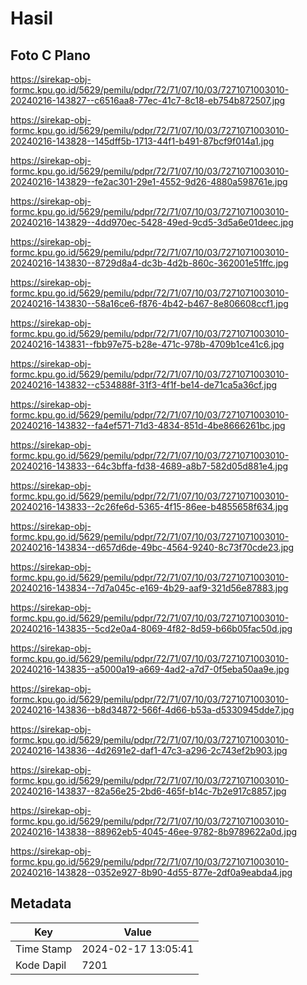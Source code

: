 # Hasil

## Foto C Plano

https://sirekap-obj-formc.kpu.go.id/5629/pemilu/pdpr/72/71/07/10/03/7271071003010-20240216-143827--c6516aa8-77ec-41c7-8c18-eb754b872507.jpg

https://sirekap-obj-formc.kpu.go.id/5629/pemilu/pdpr/72/71/07/10/03/7271071003010-20240216-143828--145dff5b-1713-44f1-b491-87bcf9f014a1.jpg

https://sirekap-obj-formc.kpu.go.id/5629/pemilu/pdpr/72/71/07/10/03/7271071003010-20240216-143829--fe2ac301-29e1-4552-9d26-4880a598761e.jpg

https://sirekap-obj-formc.kpu.go.id/5629/pemilu/pdpr/72/71/07/10/03/7271071003010-20240216-143829--4dd970ec-5428-49ed-9cd5-3d5a6e01deec.jpg

https://sirekap-obj-formc.kpu.go.id/5629/pemilu/pdpr/72/71/07/10/03/7271071003010-20240216-143830--8729d8a4-dc3b-4d2b-860c-362001e51ffc.jpg

https://sirekap-obj-formc.kpu.go.id/5629/pemilu/pdpr/72/71/07/10/03/7271071003010-20240216-143830--58a16ce6-f876-4b42-b467-8e806608ccf1.jpg

https://sirekap-obj-formc.kpu.go.id/5629/pemilu/pdpr/72/71/07/10/03/7271071003010-20240216-143831--fbb97e75-b28e-471c-978b-4709b1ce41c6.jpg

https://sirekap-obj-formc.kpu.go.id/5629/pemilu/pdpr/72/71/07/10/03/7271071003010-20240216-143832--c534888f-31f3-4f1f-be14-de71ca5a36cf.jpg

https://sirekap-obj-formc.kpu.go.id/5629/pemilu/pdpr/72/71/07/10/03/7271071003010-20240216-143832--fa4ef571-71d3-4834-851d-4be8666261bc.jpg

https://sirekap-obj-formc.kpu.go.id/5629/pemilu/pdpr/72/71/07/10/03/7271071003010-20240216-143833--64c3bffa-fd38-4689-a8b7-582d05d881e4.jpg

https://sirekap-obj-formc.kpu.go.id/5629/pemilu/pdpr/72/71/07/10/03/7271071003010-20240216-143833--2c26fe6d-5365-4f15-86ee-b4855658f634.jpg

https://sirekap-obj-formc.kpu.go.id/5629/pemilu/pdpr/72/71/07/10/03/7271071003010-20240216-143834--d657d6de-49bc-4564-9240-8c73f70cde23.jpg

https://sirekap-obj-formc.kpu.go.id/5629/pemilu/pdpr/72/71/07/10/03/7271071003010-20240216-143834--7d7a045c-e169-4b29-aaf9-321d56e87883.jpg

https://sirekap-obj-formc.kpu.go.id/5629/pemilu/pdpr/72/71/07/10/03/7271071003010-20240216-143835--5cd2e0a4-8069-4f82-8d59-b66b05fac50d.jpg

https://sirekap-obj-formc.kpu.go.id/5629/pemilu/pdpr/72/71/07/10/03/7271071003010-20240216-143835--a5000a19-a669-4ad2-a7d7-0f5eba50aa9e.jpg

https://sirekap-obj-formc.kpu.go.id/5629/pemilu/pdpr/72/71/07/10/03/7271071003010-20240216-143836--b8d34872-566f-4d66-b53a-d5330945dde7.jpg

https://sirekap-obj-formc.kpu.go.id/5629/pemilu/pdpr/72/71/07/10/03/7271071003010-20240216-143836--4d2691e2-daf1-47c3-a296-2c743ef2b903.jpg

https://sirekap-obj-formc.kpu.go.id/5629/pemilu/pdpr/72/71/07/10/03/7271071003010-20240216-143837--82a56e25-2bd6-465f-b14c-7b2e917c8857.jpg

https://sirekap-obj-formc.kpu.go.id/5629/pemilu/pdpr/72/71/07/10/03/7271071003010-20240216-143838--88962eb5-4045-46ee-9782-8b9789622a0d.jpg

https://sirekap-obj-formc.kpu.go.id/5629/pemilu/pdpr/72/71/07/10/03/7271071003010-20240216-143828--0352e927-8b90-4d55-877e-2df0a9eabda4.jpg


## Metadata

| Key        | Value               |
| ---------- | ------------------- |
| Time Stamp | 2024-02-17 13:05:41 |
| Kode Dapil | 7201                |



